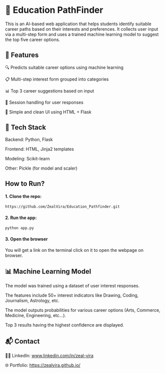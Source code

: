 # 🚀  Education PathFinder
This is an AI-based web application that helps students identify suitable career paths based on their interests and preferences. It collects user input via a multi-step form and uses a trained machine learning model to suggest the top five career options.

## 📌  Features

🔍 Predicts suitable career options using machine learning

📋 Multi-step interest form grouped into categories

📊 Top 3 career suggestions based on input

💾 Session handling for user responses

🎨 Simple and clean UI using HTML + Flask


## 🧠 Tech Stack
Backend: Python, Flask

Frontend: HTML, Jinja2 templates

Modeling: Scikit-learn

Other: Pickle (for model and scaler)

## How to Run?
#### 1. Clone the repo:

`https://github.com/ZealVira/Education_Pathfinder.git`

#### 2. Run the app:

`python app.py`

#### 3. Open the browser

You will get a link on the terminal click on it to open the webpage on browser.


## 📊 Machine Learning Model
The model was trained using a dataset of user interest responses.

The features include 50+ interest indicators like Drawing, Coding, Journalism, Astrology, etc.

The model outputs probabilities for various career options (Arts, Commerce, Medicine, Engineering, etc...).

Top 3 results having the highest confidence are displayed.

## 📬 Contact
🧑‍💻 LinkedIn: www.linkedin.com/in/zeal-vira 

🌐 Portfolio: https://zealvira.github.io/ 

